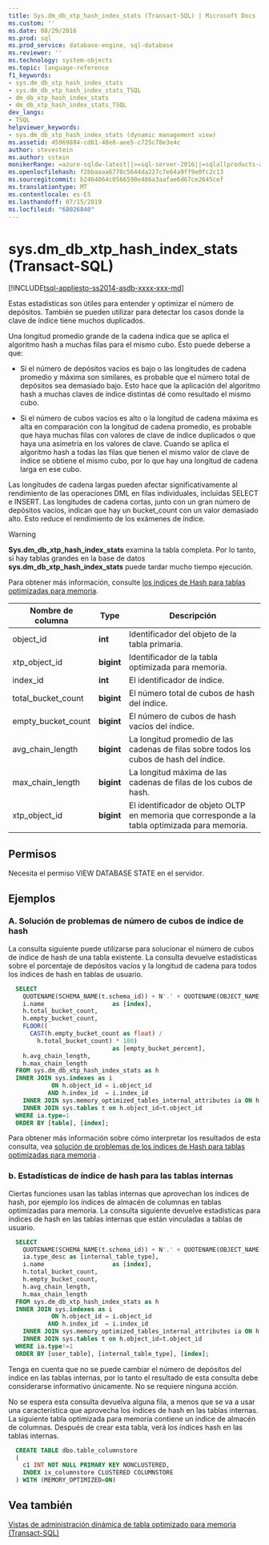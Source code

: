 ```yaml
---
title: Sys.dm_db_xtp_hash_index_stats (Transact-SQL) | Microsoft Docs
ms.custom: ''
ms.date: 08/29/2016
ms.prod: sql
ms.prod_service: database-engine, sql-database
ms.reviewer: ''
ms.technology: system-objects
ms.topic: language-reference
f1_keywords:
- sys.dm_db_xtp_hash_index_stats
- sys.dm_db_xtp_hash_index_stats_TSQL
- dm_db_xtp_hash_index_stats
- dm_db_xtp_hash_index_stats_TSQL
dev_langs:
- TSQL
helpviewer_keywords:
- sys.dm_db_xtp_hash_index_stats (dynamic management view)
ms.assetid: 45969884-cd61-48e8-aee5-c725c78e3e4c
author: stevestein
ms.author: sstein
monikerRange: =azure-sqldw-latest||>=sql-server-2016||=sqlallproducts-allversions||>=sql-server-linux-2017||=azuresqldb-mi-current
ms.openlocfilehash: f2bbaaaa6770c5644da227c7e64a9ff9e0fc2c13
ms.sourcegitcommit: b2464064c0566590e486a3aafae6d67ce2645cef
ms.translationtype: MT
ms.contentlocale: es-ES
ms.lasthandoff: 07/15/2019
ms.locfileid: "68026840"
---
```

# <a name="sysdmdbxtphashindexstats-transact-sql"></a>sys.dm_db_xtp_hash_index_stats (Transact-SQL)
[!INCLUDE[tsql-appliesto-ss2014-asdb-xxxx-xxx-md](../../includes/tsql-appliesto-ss2014-asdb-xxxx-xxx-md.md)]

  Estas estadísticas son útiles para entender y optimizar el número de depósitos. También se pueden utilizar para detectar los casos donde la clave de índice tiene muchos duplicados.  
  
 Una longitud promedio grande de la cadena indica que se aplica el algoritmo hash a muchas filas para el mismo cubo. Esto puede deberse a que:  
  
-   Si el número de depósitos vacíos es bajo o las longitudes de cadena promedio y máxima son similares, es probable que el número total de depósitos sea demasiado bajo. Esto hace que la aplicación del algoritmo hash a muchas claves de índice distintas dé como resultado el mismo cubo.  
  
-   Si el número de cubos vacíos es alto o la longitud de cadena máxima es alta en comparación con la longitud de cadena promedio, es probable que haya muchas filas con valores de clave de índice duplicados o que haya una asimetría en los valores de clave. Cuando se aplica el algoritmo hash a todas las filas que tienen el mismo valor de clave de índice se obtiene el mismo cubo, por lo que hay una longitud de cadena larga en ese cubo.  
  
Las longitudes de cadena largas pueden afectar significativamente al rendimiento de las operaciones DML en filas individuales, incluidas SELECT e INSERT. Las longitudes de cadena cortas, junto con un gran número de depósitos vacíos, indican que hay un bucket_count con un valor demasiado alto. Esto reduce el rendimiento de los exámenes de índice.  
  
> [!WARNING]
> **Sys.dm_db_xtp_hash_index_stats** examina la tabla completa. Por lo tanto, si hay tablas grandes en la base de datos **sys.dm_db_xtp_hash_index_stats** puede tardar mucho tiempo ejecución.  
  
Para obtener más información, consulte [los índices de Hash para tablas optimizadas para memoria](../../relational-databases/sql-server-index-design-guide.md#hash_index).  
  
|Nombre de columna|Type|Descripción|  
|-----------------|----------|-----------------|  
|object_id|**int**|Identificador del objeto de la tabla primaria.|  
|xtp_object_id|**bigint**|Identificador de la tabla optimizada para memoria.|  
|index_id|**int**|El identificador de índice.|  
|total_bucket_count|**bigint**|El número total de cubos de hash del índice.|  
|empty_bucket_count|**bigint**|El número de cubos de hash vacíos del índice.|  
|avg_chain_length|**bigint**|La longitud promedio de las cadenas de filas sobre todos los cubos de hash del índice.|  
|max_chain_length|**bigint**|La longitud máxima de las cadenas de filas de los cubos de hash.|  
|xtp_object_id|**bigint**|El identificador de objeto OLTP en memoria que corresponde a la tabla optimizada para memoria.|  
  
## <a name="permissions"></a>Permisos  
 Necesita el permiso VIEW DATABASE STATE en el servidor.  

## <a name="examples"></a>Ejemplos  
  
### <a name="a-troubleshooting-hash-index-bucket-count"></a>A. Solución de problemas de número de cubos de índice de hash

La consulta siguiente puede utilizarse para solucionar el número de cubos de índice de hash de una tabla existente. La consulta devuelve estadísticas sobre el porcentaje de depósitos vacíos y la longitud de cadena para todos los índices de hash en tablas de usuario.

```sql
  SELECT  
    QUOTENAME(SCHEMA_NAME(t.schema_id)) + N'.' + QUOTENAME(OBJECT_NAME(h.object_id)) as [table],   
    i.name                   as [index],   
    h.total_bucket_count,  
    h.empty_bucket_count,  
    FLOOR((  
      CAST(h.empty_bucket_count as float) /  
        h.total_bucket_count) * 100)  
                             as [empty_bucket_percent],  
    h.avg_chain_length,   
    h.max_chain_length  
  FROM sys.dm_db_xtp_hash_index_stats as h   
  INNER JOIN sys.indexes as i  
            ON h.object_id = i.object_id  
           AND h.index_id  = i.index_id  
    INNER JOIN sys.memory_optimized_tables_internal_attributes ia ON h.xtp_object_id=ia.xtp_object_id
    INNER JOIN sys.tables t on h.object_id=t.object_id
  WHERE ia.type=1
  ORDER BY [table], [index];  
``` 

Para obtener más información sobre cómo interpretar los resultados de esta consulta, vea [solución de problemas de los índices de Hash para tablas optimizadas para memoria](../../relational-databases/in-memory-oltp/hash-indexes-for-memory-optimized-tables.md) .  

### <a name="b-hash-index-statistics-for-internal-tables"></a>b. Estadísticas de índice de hash para las tablas internas

Ciertas funciones usan las tablas internas que aprovechan los índices de hash, por ejemplo los índices de almacén de columnas en tablas optimizadas para memoria. La consulta siguiente devuelve estadísticas para índices de hash en las tablas internas que están vinculadas a tablas de usuario.

```sql
  SELECT  
    QUOTENAME(SCHEMA_NAME(t.schema_id)) + N'.' + QUOTENAME(OBJECT_NAME(h.object_id)) as [user_table],
    ia.type_desc as [internal_table_type],
    i.name                   as [index],   
    h.total_bucket_count,  
    h.empty_bucket_count,  
    h.avg_chain_length,   
    h.max_chain_length  
  FROM sys.dm_db_xtp_hash_index_stats as h   
  INNER JOIN sys.indexes as i  
            ON h.object_id = i.object_id  
           AND h.index_id  = i.index_id  
    INNER JOIN sys.memory_optimized_tables_internal_attributes ia ON h.xtp_object_id=ia.xtp_object_id
    INNER JOIN sys.tables t on h.object_id=t.object_id
  WHERE ia.type!=1
  ORDER BY [user_table], [internal_table_type], [index]; 
```

Tenga en cuenta que no se puede cambiar el número de depósitos del índice en las tablas internas, por lo tanto el resultado de esta consulta debe considerarse informativo únicamente. No se requiere ninguna acción.  

No se espera esta consulta devuelva alguna fila, a menos que se va a usar una característica que aprovecha los índices de hash en las tablas internas. La siguiente tabla optimizada para memoria contiene un índice de almacén de columnas. Después de crear esta tabla, verá los índices hash en las tablas internas.

```sql
  CREATE TABLE dbo.table_columnstore
  (
    c1 INT NOT NULL PRIMARY KEY NONCLUSTERED,
    INDEX ix_columnstore CLUSTERED COLUMNSTORE
  ) WITH (MEMORY_OPTIMIZED=ON)
```

## <a name="see-also"></a>Vea también  
 [Vistas de administración dinámica de tabla optimizado para memoria &#40;Transact-SQL&#41;](../../relational-databases/system-dynamic-management-views/memory-optimized-table-dynamic-management-views-transact-sql.md)  
  
  
